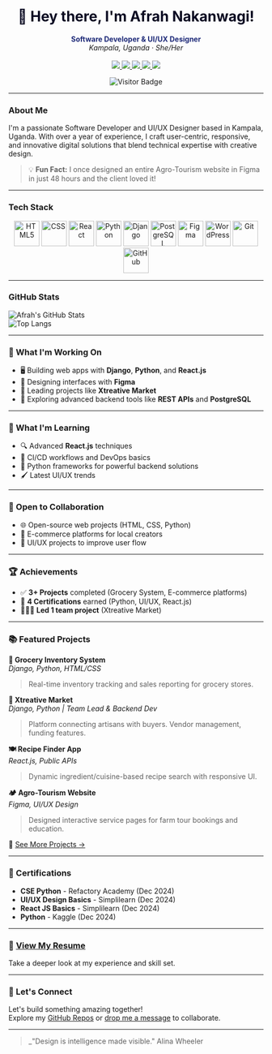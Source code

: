 <h1 align="center" style="color:#0A0A23;">👋 Hey there, I'm Afrah Nakanwagi!</h1>

<p align="center">
  <b style="color:#1E2A78;">Software Developer & UI/UX Designer</b><br>
  <i>Kampala, Uganda · She/Her</i><br><br>

  <a href="mailto:afrahnakanwagi@gmail.com">
    <img src="https://img.shields.io/badge/Email-afrahnakanwagi@gmail.com-1E2A78?style=flat&logo=gmail&logoColor=white" />
  </a>
  <a href="tel:+256768917360">
    <img src="https://img.shields.io/badge/Phone-%2B256%20768917360-1E2A78?style=flat&logo=whatsapp&logoColor=white" />
  </a>
  <a href="https://www.linkedin.com/in/afrah-nakanwagi-b829a5314/">
    <img src="https://img.shields.io/badge/LinkedIn-Afrah_Nakanwagi-1E2A78?style=flat&logo=linkedin&logoColor=white" />
  </a>
  <a href="https://x.com/naiyosh28792">
    <img src="https://img.shields.io/badge/X-@naiyosh28792-1E2A78?style=flat&logo=twitter&logoColor=white" />
  </a>
  <a href="https://github.com/afrahnakanwagi">
    <img src="https://img.shields.io/badge/GitHub-afrahnakanwagi-1E2A78?style=flat&logo=github&logoColor=white" />
  </a>
</p>

<p align="center">
  <img src="https://komarev.com/ghpvc/?username=afrahnakanwagi&style=flat-square&color=1E2A78" alt="Visitor Badge"/>
</p>

---

###  About Me

I'm a passionate Software Developer and UI/UX Designer based in Kampala, Uganda. With over a year of experience, I craft user-centric, responsive, and innovative digital solutions that blend technical expertise with creative design. 

> 💡 **Fun Fact:** I once designed an entire Agro-Tourism website in Figma in just 48 hours and the client loved it!

---

### Tech Stack

<p align="center">
  <img src="https://cdn.jsdelivr.net/gh/devicons/devicon/icons/html5/html5-original.svg" width="50" alt="HTML5" />
  <img src="https://cdn.jsdelivr.net/gh/devicons/devicon/icons/css3/css3-original.svg" width="50" alt="CSS" />
  <img src="https://cdn.jsdelivr.net/gh/devicons/devicon/icons/react/react-original.svg" width="50" alt="React" />
  <img src="https://cdn.jsdelivr.net/gh/devicons/devicon/icons/python/python-original.svg" width="50" alt="Python" />
  <img src="https://cdn.jsdelivr.net/gh/devicons/devicon/icons/django/django-plain.svg" width="50" alt="Django" />
  <img src="https://cdn.jsdelivr.net/gh/devicons/devicon/icons/postgresql/postgresql-original.svg" width="50" alt="PostgreSQL" />
  <img src="https://cdn.jsdelivr.net/gh/devicons/devicon/icons/figma/figma-original.svg" width="50" alt="Figma" />
  <img src="https://cdn.jsdelivr.net/gh/devicons/devicon/icons/wordpress/wordpress-plain.svg" width="50" alt="WordPress" />
  <img src="https://cdn.jsdelivr.net/gh/devicons/devicon/icons/git/git-original.svg" width="50" alt="Git" />
  <img src="https://cdn.jsdelivr.net/gh/devicons/devicon/icons/github/github-original.svg" width="50" alt="GitHub" />
</p>

---

### GitHub Stats

![Afrah's GitHub Stats](https://github-readme-stats.vercel.app/api?username=afrahnakanwagi&show_icons=true&theme=tokyonight)  
![Top Langs](https://github-readme-stats.vercel.app/api/top-langs/?username=afrahnakanwagi&layout=compact&theme=tokyonight)

---

### 🔭 What I'm Working On

- 🖥 Building web apps with **Django**, **Python**, and **React.js**
- 🎨 Designing interfaces with **Figma**
- 🤝 Leading projects like **Xtreative Market**
- 🔧 Exploring advanced backend tools like **REST APIs** and **PostgreSQL**

---

### 🌱 What I'm Learning

- 🔍 Advanced **React.js** techniques  
- 🚀 CI/CD workflows and DevOps basics  
- 🧠 Python frameworks for powerful backend solutions  
- 🖌 Latest UI/UX trends

---

### 🤝 Open to Collaboration

- 🌐 Open-source web projects (HTML, CSS, Python)  
- 🛒 E-commerce platforms for local creators  
- 🧩 UI/UX projects to improve user flow  

---

### 🏆 Achievements

- ✅ **3+ Projects** completed (Grocery System, E-commerce platforms)  
- 📜 **4 Certifications** earned (Python, UI/UX, React.js)  
- 👩🏽‍💻 **Led 1 team project** (Xtreative Market)

---

### 📚 Featured Projects

**🛒 Grocery Inventory System**  
*Django, Python, HTML/CSS*  
> Real-time inventory tracking and sales reporting for grocery stores.

**🎨 Xtreative Market**  
*Django, Python | Team Lead & Backend Dev*  
> Platform connecting artisans with buyers. Vendor management, funding features.

**🍽️ Recipe Finder App**  
*React.js, Public APIs*  
> Dynamic ingredient/cuisine-based recipe search with responsive UI.

**🏕️ Agro-Tourism Website**  
*Figma, UI/UX Design*  
> Designed interactive service pages for farm tour bookings and education.

📌 [See More Projects →](https://github.com/afrahnakanwagi?tab=repositories)

---

### 🏅 Certifications

- **CSE Python** - Refactory Academy (Dec 2024)  
- **UI/UX Design Basics** - Simplilearn (Dec 2024)  
- **React JS Basics** - Simplilearn (Dec 2024)  
- **Python** - Kaggle (Dec 2024)

---

### 📄 [View My Resume](https://amber-ericha-96.tiiny.site)

Take a deeper look at my experience and skill set.

---

### 🤝 Let's Connect

Let's build something amazing together!  
Explore my [GitHub Repos](https://github.com/afrahnakanwagi?tab=repositories) or [drop me a message](mailto:afrahnakanwagi@gmail.com) to collaborate.

---

> _"Design is intelligence made visible." Alina Wheeler
